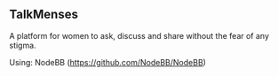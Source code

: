 <h2>TalkMenses</h2>

A platform for women to ask, discuss and share without the fear of any stigma.

Using: NodeBB (https://github.com/NodeBB/NodeBB)
